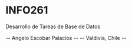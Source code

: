 # INFO261
Desarrollo de Tareas de Base de Datos

-- Angelo Escobar Palacios --
-- Valdivia, Chile --
